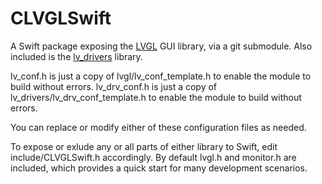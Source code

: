 # CLVGLSwift

A Swift package exposing the [LVGL](https://github.com/lvgl/lvgl) GUI library, via a git submodule. Also included is the [lv_drivers](https://github.com/lvgl/lv_drivers) library. 

lv_conf.h is just a copy of lvgl/lv_conf_template.h to enable the module to build without errors.
lv_drv_conf.h is just a copy of lv_drivers/lv_drv_conf_template.h to enable the module to build without errors.

You can replace or modify either of these configuration files as needed.

To expose or exlude any or all parts of either library to Swift, edit include/CLVGLSwift.h accordingly. By default lvgl.h and monitor.h are included, which provides a quick start for many development scenarios. 
